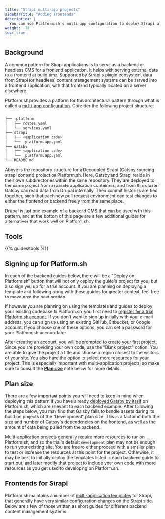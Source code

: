 ```yaml
---
title: "Strapi multi-app projects"
sidebarTitle: "Adding Frontends"
description: |
  You can use Platform.sh's multi-app configuration to deploy Strapi alongside a frontend application, pulling content from Strapi to the frontend during builds.
weight: -70
toc: true
---
```


## Background

A common pattern for Strapi applications is to serve as a backend or headless CMS for a frontend application. It helps with serving external data to a frontend at build time. Supported by Strapi's plugin ecosystem, data from Strapi (or headless) content management systems can be served into a frontend application, with that frontend typically located on a server elsewhere.

Platform.sh provides a platform for this architectural pattern through what is called a [multi-app configuration](/configuration/app/multi-app.md). Consider the following project structure:

```bash

├── .platform
│   ├── routes.yaml
│   └── services.yaml
├── strapi
│   ├── <application code>
│   └── .platform.app.yaml
├── gatsby
│   ├── <application code>
│   └── .platform.app.yaml
└── README.md
```

Above is the repository structure for a Decoupled Strapi (Gatsby sourcing strapi content) project on Platform.sh. Here, Gatsby and Strapi reside in their own subdirectories within the same repository. They are deployed to the same project from separate application containers, and from this cluster Gatsby can read data from Drupal internally. Their commit histories are tied together, such that each new pull request environment can test changes to either the frontend or backend freely from the same place.

Drupal is just one example of a backend CMS that can be used with this pattern, and at the bottom of this page are a few additional guides for alternatives that work well on Platform.sh.

## Tools

{{% guides/tools %}}

## Signing up for Platform.sh

In each of the backend guides below, there will be a "Deploy on Platform.sh" button that will not only deploy the guide's project for you, but also sign you up for a trial account. If you are planning on deploying a template and following along with these guides for greater context, feel free to move onto the next section.

If however you are planning on using the templates and guides to deploy your existing codebase to Platform.sh,
you first need to [register for a trial Platform.sh account](https://auth.api.platform.sh/register).
If you don't want to sign up initially with your e-mail address,
you can sign up using an existing GitHub, Bitbucket, or Google account.
If you choose one of these options, you can set a password for your Platform.sh account later.

After creating an account, you will be prompted to create your first project. Since you are providing your own code, use the "Blank project" option. You are able to give the project a title and choose a region closest to the visitors of your site. You also have the option to select more resources for your project. This is especially important with multi-application projects, so make sure to consult the [**Plan size**](#plan-size) note below for more details.

## Plan size

There are a few important points you will need to keep in mind when deploying this pattern if you have already [deployed Gatsby by itself](/guides/gatsby/deploy/_index.md) on Platform.sh, which are relevant to each backend example. After following the steps below, you may find that Gatsby fails to bundle assets during its build on projects of the "Development" plan size. This is a factor of both the size and number of Gatsby's dependencies on the frontend, as well as the amount of data being pulled from the backend.

Multi-application projects generally require more resources to run on Platform.sh, and so the trial's default `development` plan may not be enough to run your existing site. You are free to either proceed with a smaller plan to test or increase the resources at this point for the project. Otherwise, it may be best to initially deploy the templates listed in each backend guide to start out, and later modify that project to include your own code with more resources as you get used to developing on Platform.sh.

## Frontends for Strapi

Platform.sh maintains a number of [multi-application templates](https://github.com/platformsh-templates/?q=strapi&type=&language=) for Strapi, that generally have very similar configuration changes on the Strapi side. Below are a few of those written as short guides for different backend content management systems.
